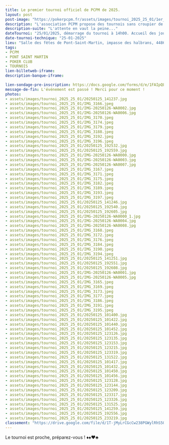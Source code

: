 ```yaml
---
title: Le premier tournoi officiel de PCPM de 2025.
layout: post
post-image: "https://pokerpcpm.fr/assets/images/tournoi_2025_25_01/1er_pcpm_st_martin.png"
description: "L'association PCPM propose des tournois sans croupier de poker Texas hold'em. Pour plus d'informations consultez nos règlements"
description-suite: "L'attente en vaut la peine..."
dateTournoi: "25/01/2025, démarrage du tournoi à 14h00. Accueil des joueurs à 13h."
date-tournoi-technique: "25-01-2025"
lieu: "Salle des fêtes de Pont-Saint-Martin, impasse des halbrans, 44860 Pont-Saint-Martin"
tags:
- PCPM
- PONT SAINT MARTIN
- POKER CLUB
- TOURNOIS
lien-billetweb-iframe: 
description-banque-iframe: 

lien-sondage-pre-inscription: https://docs.google.com/forms/d/e/1FAIpQLSedlzPRcT7EkOL-6SawexsfF7zSgi1wqgnmB99bZ5G4NsYKOA/viewform?embedded=true
message-de-fin: L'événement est passé ! Merci pour ce moment !
photos: 
- assets/images/tournoi_2025_25_01/20250125_141237.jpg
- assets/images/tournoi_2025_25_01/IMG_3166.jpeg
- assets/images/tournoi_2025_25_01/IMG-20250126-WA0002.jpg
- assets/images/tournoi_2025_25_01/IMG-20250126-WA0006.jpg
- assets/images/tournoi_2025_25_01/IMG_3170.jpeg
- assets/images/tournoi_2025_25_01/IMG_3174.jpeg
- assets/images/tournoi_2025_25_01/IMG_3179.jpeg
- assets/images/tournoi_2025_25_01/IMG_3188.jpeg
- assets/images/tournoi_2025_25_01/IMG_3192.jpeg
- assets/images/tournoi_2025_25_01/IMG_3196.jpeg
- assets/images/tournoi_2025_25_01/20250125_192532.jpg
- assets/images/tournoi_2025_25_01/20250125_192559.jpg
- assets/images/tournoi_2025_25_01/IMG-20250126-WA0000.jpg
- assets/images/tournoi_2025_25_01/IMG-20250126-WA0003.jpg
- assets/images/tournoi_2025_25_01/IMG-20250126-WA0007.jpg
- assets/images/tournoi_2025_25_01/IMG_3167.jpeg
- assets/images/tournoi_2025_25_01/IMG_3171.jpeg
- assets/images/tournoi_2025_25_01/IMG_3175.jpeg
- assets/images/tournoi_2025_25_01/IMG_3182.jpeg
- assets/images/tournoi_2025_25_01/IMG_3189.jpeg
- assets/images/tournoi_2025_25_01/IMG_3193.jpeg
- assets/images/tournoi_2025_25_01/IMG_3197.jpeg
- assets/images/tournoi_2025_25_01/20250125_141246.jpg
- assets/images/tournoi_2025_25_01/20250125_192540.jpg
- assets/images/tournoi_2025_25_01/20250125_192605.jpg
- assets/images/tournoi_2025_25_01/IMG-20250126-WA0000_1.jpg
- assets/images/tournoi_2025_25_01/IMG-20250126-WA0004.jpg
- assets/images/tournoi_2025_25_01/IMG-20250126-WA0008.jpg
- assets/images/tournoi_2025_25_01/IMG_3168.jpeg
- assets/images/tournoi_2025_25_01/IMG_3172.jpeg
- assets/images/tournoi_2025_25_01/IMG_3176.jpeg
- assets/images/tournoi_2025_25_01/IMG_3184.jpeg
- assets/images/tournoi_2025_25_01/IMG_3190.jpeg
- assets/images/tournoi_2025_25_01/IMG_3194.jpeg
- assets/images/tournoi_2025_25_01/20250125_141251.jpg
- assets/images/tournoi_2025_25_01/20250125_192551.jpg
- assets/images/tournoi_2025_25_01/20250125_192608.jpg
- assets/images/tournoi_2025_25_01/IMG-20250126-WA0001.jpg
- assets/images/tournoi_2025_25_01/IMG-20250126-WA0005.jpg
- assets/images/tournoi_2025_25_01/IMG_3165.jpeg
- assets/images/tournoi_2025_25_01/IMG_3169.jpeg
- assets/images/tournoi_2025_25_01/IMG_3173.jpeg
- assets/images/tournoi_2025_25_01/IMG_3177.jpeg
- assets/images/tournoi_2025_25_01/IMG_3186.jpeg
- assets/images/tournoi_2025_25_01/IMG_3191.jpeg
- assets/images/tournoi_2025_25_01/IMG_3195.jpeg
- assets/images/tournoi_2025_25_01/20250125_101400.jpg
- assets/images/tournoi_2025_25_01/20250125_101422.jpg
- assets/images/tournoi_2025_25_01/20250125_101440.jpg
- assets/images/tournoi_2025_25_01/20250125_101452.jpg
- assets/images/tournoi_2025_25_01/20250125_123126.jpg
- assets/images/tournoi_2025_25_01/20250125_123135.jpg
- assets/images/tournoi_2025_25_01/20250125_123153.jpg
- assets/images/tournoi_2025_25_01/20250125_123215.jpg
- assets/images/tournoi_2025_25_01/20250125_123319.jpg
- assets/images/tournoi_2025_25_01/20250125_131522.jpg
- assets/images/tournoi_2025_25_01/20250125_101417.jpg
- assets/images/tournoi_2025_25_01/20250125_101432.jpg
- assets/images/tournoi_2025_25_01/20250125_101450.jpg
- assets/images/tournoi_2025_25_01/20250125_101456.jpg
- assets/images/tournoi_2025_25_01/20250125_123128.jpg
- assets/images/tournoi_2025_25_01/20250125_123144.jpg
- assets/images/tournoi_2025_25_01/20250125_123209.jpg
- assets/images/tournoi_2025_25_01/20250125_123317.jpg
- assets/images/tournoi_2025_25_01/20250125_123326.jpg
- assets/images/tournoi_2025_25_01/20250125_131525.jpg
- assets/images/tournoi_2025_25_01/20250125_141259.jpg
- assets/images/tournoi_2025_25_01/20250125_192556.jpg
- assets/images/tournoi_2025_25_01/20250125_233219.jpg
classement: "https://drive.google.com/file/d/1T-jMyLrCGcCw238PGWylRhS5OqZwDYrg/preview"
---
```


Le tournoi est proche, préparez-vous ! ♦️♠️♥️♣️
